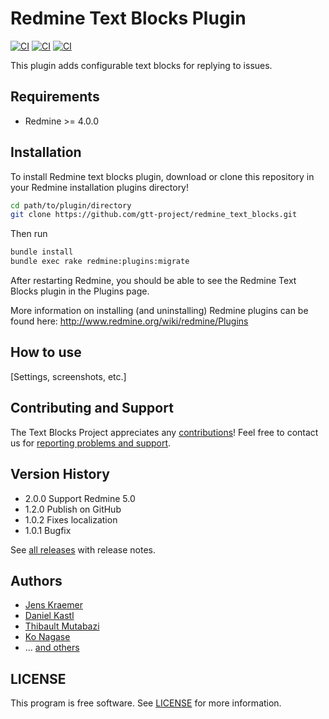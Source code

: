 # Redmine Text Blocks Plugin

[![CI](https://github.com/gtt-project/redmine_text_blocks/workflows/Test%20with%20Postgres/badge.svg)](https://github.com/gtt-project/redmine_text_blocks/actions?query=workflow%3A%22Test%20with%20Postgres%22+branch%3Amain)
[![CI](https://github.com/gtt-project/redmine_text_blocks/workflows/Test%20with%20MySQL/badge.svg)](https://github.com/gtt-project/redmine_text_blocks/actions?query=workflow%3A%22Test%20with%20MySQL%22+branch%3Amain)
[![CI](https://github.com/gtt-project/redmine_text_blocks/workflows/Test%20with%20SQLite/badge.svg)](https://github.com/gtt-project/redmine_text_blocks/actions?query=workflow%3A%22Test%20with%20SQLite%22+branch%3Amain)

This plugin adds configurable text blocks for replying to issues.

## Requirements

- Redmine >= 4.0.0

## Installation

To install Redmine text blocks plugin, download or clone this repository in your Redmine installation plugins directory!

```sh
cd path/to/plugin/directory
git clone https://github.com/gtt-project/redmine_text_blocks.git
```

Then run

```sh
bundle install
bundle exec rake redmine:plugins:migrate
```

After restarting Redmine, you should be able to see the Redmine Text Blocks plugin in the Plugins page.

More information on installing (and uninstalling) Redmine plugins can be found here: http://www.redmine.org/wiki/redmine/Plugins

## How to use

[Settings, screenshots, etc.]

## Contributing and Support

The Text Blocks Project appreciates any [contributions](https://github.com/gtt-project/.github/blob/main/CONTRIBUTING.md)! Feel free to contact us for [reporting problems and support](https://github.com/gtt-project/.github/blob/main/CONTRIBUTING.md).

## Version History

- 2.0.0 Support Redmine 5.0
- 1.2.0 Publish on GitHub
- 1.0.2 Fixes localization
- 1.0.1 Bugfix

See [all releases](https://github.com/gtt-project/redmine_text_blocks/releases) with release notes.

## Authors

- [Jens Kraemer](https://github.com/jkraemer)
- [Daniel Kastl](https://github.com/dkastl)
- [Thibault Mutabazi](https://github.com/eyewritecode)
- [Ko Nagase](https://github.com/sanak)
- ... [and others](https://github.com/gtt-project/redmine_text_blocks/graphs/contributors)

## LICENSE

This program is free software. See [LICENSE](LICENSE) for more information.
